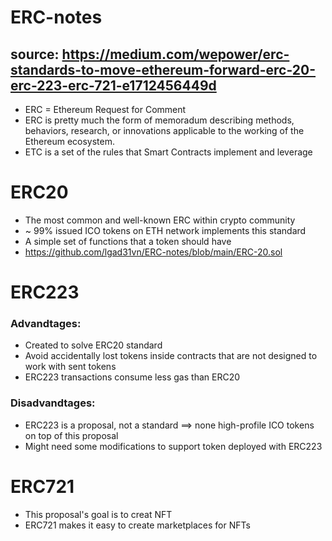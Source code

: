 # ERC-notes

## source: https://medium.com/wepower/erc-standards-to-move-ethereum-forward-erc-20-erc-223-erc-721-e1712456449d

- ERC = Ethereum Request for Comment
- ERC is pretty much the form of memoradum describing methods, behaviors, research, or innovations applicable to the working of the Ethereum ecosystem.
- ETC is a set of the rules that Smart Contracts implement and leverage


# ERC20
- The most common and well-known ERC within crypto community
- ~ 99% issued ICO tokens on ETH network implements this standard
- A simple set of functions that a token should have
- https://github.com/lgad31vn/ERC-notes/blob/main/ERC-20.sol


# ERC223
### Advandtages:
- Created to solve ERC20 standard
- Avoid accidentally lost tokens inside contracts that are not designed to work with sent tokens
- ERC223 transactions consume less gas than ERC20

### Disadvandtages:
- ERC223 is a proposal, not a standard ==> none high-profile ICO tokens on top of this proposal
- Might need some modifications to support token deployed with ERC223


# ERC721
- This proposal's goal is to creat NFT
- ERC721 makes it easy to create marketplaces for NFTs

